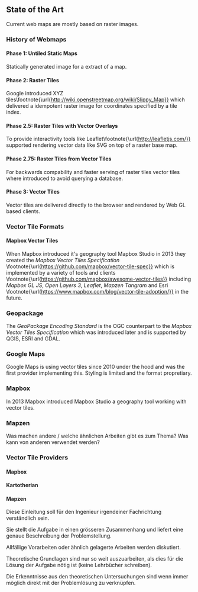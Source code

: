 ## State of the Art

Current web maps are mostly based on raster images.


### History of Webmaps

#### Phase 1: Untiled Static Maps

Statically generated image for a extract of a map.

#### Phase 2: Raster Tiles

Google introduced XYZ tiles\footnote{\url{http://wiki.openstreetmap.org/wiki/Slippy_Map}} which delivered a idempotent raster image for coordinates specified by a tile index.

#### Phase 2.5: Raster Tiles with Vector Overlays

To provide interactivity tools like Leaflet\footnote{\url{http://leafletjs.com/}}
supported rendering vector data like SVG on top of a raster base map.

#### Phase 2.75: Raster Tiles from Vector Tiles

For backwards compability and faster serving of raster tiles vector tiles where
introduced to avoid querying a database.

#### Phase 3: Vector Tiles

Vector tiles are delivered directly to the browser and rendered by Web GL based
clients.

### Vector Tile Formats

#### Mapbox Vector Tiles

When Mapbox introduced it's geography tool Mapbox Studio in 2013 they created the *Mapbox Vector Tiles Specification* \footnote{\url{https://github.com/mapbox/vector-tile-spec}} which is implemented by a variety of tools and clients \footnote{\url{https://github.com/mapbox/awesome-vector-tiles}} including *Mapbox GL JS*, *Open Layers 3*, *Leaflet*, *Mapzen Tangram* and Esri
\footnote{\url{https://www.mapbox.com/blog/vector-tile-adoption/}}
in the future.

### Geopackage

The *GeoPackage Encoding Standard* is the OGC counterpart to the *Mapbox Vector Tiles Specification* which was introduced later and is supported by QGIS, ESRI and GDAL.

### Google Maps

Google Maps is using vector tiles since 2010 under the hood and was the first provider implementing this. Styling is limited and the format propretiary.

### Mapbox

In 2013 Mapbox introduced Mapbox Studio a geography tool working with vector
tiles.

### Mapzen

Was machen andere / welche ähnlichen Arbeiten gibt es zum Thema? Was kann von anderen verwendet 
werden?

### Vector Tile Providers

#### Mapbox

#### Kartotherian

#### Mapzen

Diese Einleitung soll für den Ingenieur irgendeiner Fachrichtung verständlich sein. 

Sie stellt die Aufgabe 
in einen grösseren Zusammenhang und liefert eine genaue Beschreibung der Problemstellung.

Allfällige 
Vorarbeiten oder ähnlich gelagerte Arbeiten werden diskutiert. 


Theoretische Grundlagen sind nur so weit auszuarbeiten, als dies für die Lösung der Aufgabe nötig ist 
(keine Lehrbücher schreiben).

Die Erkenntnisse aus den theoretischen Untersuchungen sind wenn immer möglich direkt mit der Problemlösung zu verknüpfen.
